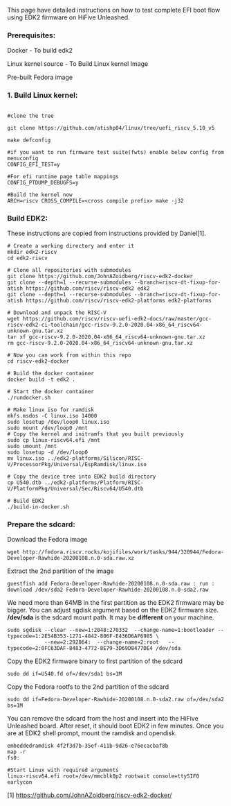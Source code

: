 
This page have detailed instructions on how to test complete EFI boot flow using EDK2 firmware on HiFive Unleashed.

### Prerequisites:

Docker - To build edk2

Linux kernel source - To Build Linux kernel Image

Pre-built Fedora image

### 1. Build Linux kernel:

```

#clone the tree

git clone https://github.com/atishp04/linux/tree/uefi_riscv_5.10_v5

make defconfig

#if you want to run firmware test suite(fwts) enable below config from menuconfig
CONFIG_EFI_TEST=y

#For efi runtime page table mappings
CONFIG_PTDUMP_DEBUGFS=y

#Build the kernel now
ARCH=riscv CROSS_COMPILE=<cross compile prefix> make -j32
```

### Build EDK2:
These instructions are copied from instructions provided by Daniel[1].

```
# Create a working directory and enter it
mkdir edk2-riscv
cd edk2-riscv

# Clone all repositories with submodules
git clone https://github.com/JohnAZoidberg/riscv-edk2-docker
git clone --depth=1 --recurse-submodules --branch=riscv-dt-fixup-for-atish https://github.com/riscv/riscv-edk2 edk2
git clone --depth=1 --recurse-submodules --branch=riscv-dt-fixup-for-atish https://github.com/riscv/riscv-edk2-platforms edk2-platforms

# Download and unpack the RISC-V
wget https://github.com/riscv/riscv-uefi-edk2-docs/raw/master/gcc-riscv-edk2-ci-toolchain/gcc-riscv-9.2.0-2020.04-x86_64_riscv64-unknown-gnu.tar.xz
tar xf gcc-riscv-9.2.0-2020.04-x86_64_riscv64-unknown-gnu.tar.xz
rm gcc-riscv-9.2.0-2020.04-x86_64_riscv64-unknown-gnu.tar.xz

# Now you can work from within this repo
cd riscv-edk2-docker

# Build the docker container
docker build -t edk2 .

# Start the docker container
./rundocker.sh

# Make linux iso for ramdisk
mkfs.msdos -C linux.iso 14000
sudo losetup /dev/loop0 linux.iso
sudo mount /dev/loop0 /mnt
# Copy the kernel and initramfs that you built previously
sudo cp linux-riscv64.efi /mnt
sudo umount /mnt
sudo losetup -d /dev/loop0
mv linux.iso ../edk2-platforms/Silicon/RISC-V/ProcessorPkg/Universal/EspRamdisk/linux.iso

# Copy the device tree into EDK2 build directory
cp U540.dtb ../edk2-platforms/Platform/RISC-V/PlatformPkg/Universal/Sec/Riscv64/U540.dtb

# Build EDK2
./build-in-docker.sh
```

### Prepare the sdcard:

Download the Fedora image
```
wget http://fedora.riscv.rocks/kojifiles/work/tasks/944/320944/Fedora-Developer-Rawhide-20200108.n.0-sda.raw.xz
```
Extract the 2nd partition of the image
```
guestfish add Fedora-Developer-Rawhide-20200108.n.0-sda.raw : run : download /dev/sda2 Fedora-Developer-Rawhide-20200108.n.0-sda2.raw
```

We need more than 64MB in the first partition as the EDK2 firmware may be bigger. You can adjust sgdisk argument
based on the EDK2 firmware size. **/dev/sda** is the sdcard mount path. It may be **different** on your machine.

```
sudo sgdisk --clear --new=1:2048:270332  --change-name=1:bootloader --typecode=1:2E54B353-1271-4842-806F-E436D6AF6985 \
			--new=2:292864:  --change-name=2:root   --typecode=2:0FC63DAF-8483-4772-8E79-3D69D8477DE4 /dev/sda
```


Copy the EDK2 firmware binary to first partition of the sdcard
```
sudo dd if=U540.fd of=/dev/sda1 bs=1M
```

Copy the Fedora rootfs to the 2nd partition of the sdcard
```
sudo dd if=Fedora-Developer-Rawhide-20200108.n.0-sda2.raw of=/dev/sda2 bs=1M
```

You can remove the sdcard from the host and insert into the HiFive Unleashed board.
After reset, it should boot EDK2 in few minutes.
Once you are at EDK2 shell prompt, mount the ramdisk and opendisk.
```
embeddedramdisk 4f2f3d7b-35ef-411b-9d26-e76ecacbaf8b
map -r
fs0:

#Start Linux with required arguments
linux-riscv64.efi root=/dev/mmcblk0p2 rootwait console=ttySIF0 earlycon
```

[1] https://github.com/JohnAZoidberg/riscv-edk2-docker/
